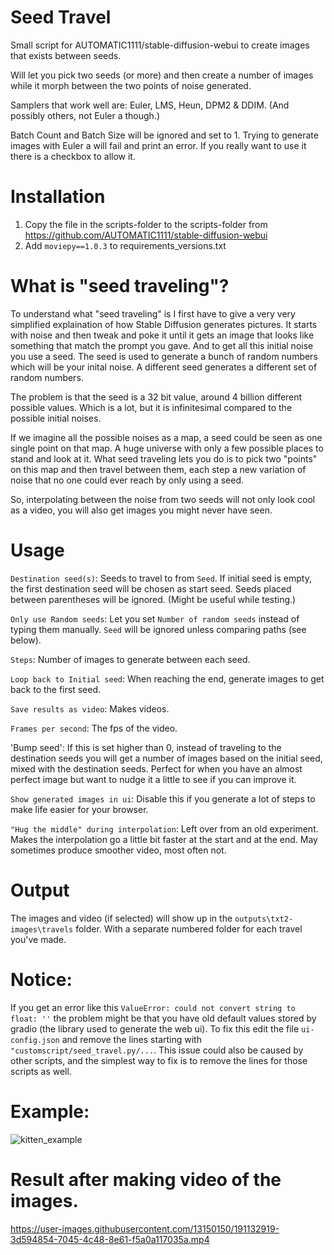 # Seed Travel
Small script for AUTOMATIC1111/stable-diffusion-webui to create images that exists between seeds.

Will let you pick two seeds (or more) and then create a number of images while it morph between the two points of noise generated.

Samplers that work well are: Euler, LMS, Heun, DPM2 & DDIM. (And possibly others, not Euler a though.)

Batch Count and Batch Size will be ignored and set to 1. Trying to generate images with Euler a will fail and print an error. If you really want to use it there is a checkbox to allow it.

# Installation
1. Copy the file in the scripts-folder to the scripts-folder from https://github.com/AUTOMATIC1111/stable-diffusion-webui
2. Add `moviepy==1.0.3` to requirements_versions.txt

# What is "seed traveling"?
To understand what "seed traveling" is I first have to give a very very simplified explaination of how Stable Diffusion generates pictures.
It starts with noise and then tweak and poke it until it gets an image that looks like something that match the prompt you gave. And to get all this initial noise you use a seed. The seed is used to generate a bunch of random numbers which will be your inital noise. A different seed generates a different set of random numbers.

The problem is that the seed is a 32 bit value, around 4 billion different possible values. Which is a lot, but it is infinitesimal compared to the possible initial noises.

If we imagine all the possible noises as a map, a seed could be seen as one single point on that map. A huge universe with only a few possible places to stand and look at it. What seed traveling lets you do is to pick two "points" on this map and then travel between them, each step a new variation of noise that no one could ever reach by only using a seed.

So, interpolating between the noise from two seeds will not only look cool as a video, you will also get images you might never have seen.

# Usage

`Destination seed(s)`: Seeds to travel to from `Seed`. If initial seed is empty, the first destination seed will be chosen as start seed. Seeds placed between parentheses will be ignored. (Might be useful while testing.) 

`Only use Random seeds`: Let you set `Number of random seeds` instead of typing them manually. `Seed` will be ignored unless comparing paths (see below).

`Steps`: Number of images to generate between each seed.

`Loop back to Initial seed`: When reaching the end, generate images to get back to the first seed.

`Save results as video`: Makes videos.

`Frames per second`: The fps of the video.

'Bump seed': If this is set higher than 0, instead of traveling to the destination seeds you will get a number of images based on the initial seed, mixed with the destination seeds. Perfect for when you have an almost perfect image but want to nudge it a little to see if you can improve it.

`Show generated images in ui`: Disable this if you generate a lot of steps to make life easier for your browser.

`"Hug the middle" during interpolation`: Left over from an old experiment. Makes the interpolation go a little bit faster at the start and at the end. May sometimes produce smoother video, most often not.

# Output

The images and video (if selected) will show up in the `outputs\txt2-images\travels` folder. With a separate numbered folder for each travel you've made.

# Notice:

If you get an error like this `ValueError: could not convert string to float: ''` the problem might be that you have old default values stored by gradio (the library used to generate the web ui). To fix this edit the file `ui-config.json` and remove the lines starting with `"customscript/seed_travel.py/...`. This issue could also be caused by other scripts, and the simplest way to fix is to remove the lines for those scripts as well.

# Example:
![kitten_example](https://user-images.githubusercontent.com/13150150/191132820-aeb80b3c-4244-4905-b49d-3bab52ee75ff.png)

# Result after making video of the images.
https://user-images.githubusercontent.com/13150150/191132919-3d594854-7045-4c48-8e61-f5a0a117035a.mp4

